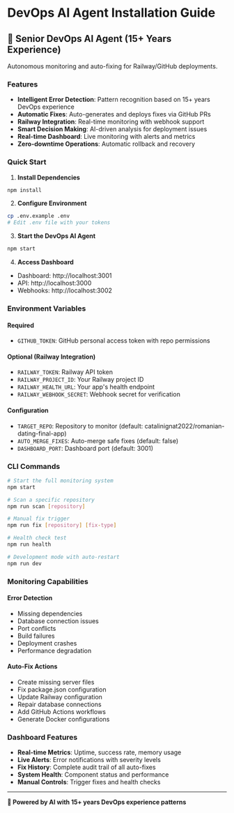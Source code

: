 # DevOps AI Agent Installation Guide

## 🤖 Senior DevOps AI Agent (15+ Years Experience)

Autonomous monitoring and auto-fixing for Railway/GitHub deployments.

### Features
- **Intelligent Error Detection**: Pattern recognition based on 15+ years DevOps experience
- **Automatic Fixes**: Auto-generates and deploys fixes via GitHub PRs
- **Railway Integration**: Real-time monitoring with webhook support
- **Smart Decision Making**: AI-driven analysis for deployment issues
- **Real-time Dashboard**: Live monitoring with alerts and metrics
- **Zero-downtime Operations**: Automatic rollback and recovery

### Quick Start

1. **Install Dependencies**
```bash
npm install
```

2. **Configure Environment**
```bash
cp .env.example .env
# Edit .env file with your tokens
```

3. **Start the DevOps AI Agent**
```bash
npm start
```

4. **Access Dashboard**
- Dashboard: http://localhost:3001
- API: http://localhost:3000
- Webhooks: http://localhost:3002

### Environment Variables

#### Required
- `GITHUB_TOKEN`: GitHub personal access token with repo permissions

#### Optional (Railway Integration)
- `RAILWAY_TOKEN`: Railway API token
- `RAILWAY_PROJECT_ID`: Your Railway project ID
- `RAILWAY_HEALTH_URL`: Your app's health endpoint
- `RAILWAY_WEBHOOK_SECRET`: Webhook secret for verification

#### Configuration
- `TARGET_REPO`: Repository to monitor (default: catalinignat2022/romanian-dating-final-app)
- `AUTO_MERGE_FIXES`: Auto-merge safe fixes (default: false)
- `DASHBOARD_PORT`: Dashboard port (default: 3001)

### CLI Commands

```bash
# Start the full monitoring system
npm start

# Scan a specific repository
npm run scan [repository]

# Manual fix trigger
npm run fix [repository] [fix-type]

# Health check test
npm run health

# Development mode with auto-restart
npm run dev
```

### Monitoring Capabilities

#### Error Detection
- Missing dependencies
- Database connection issues
- Port conflicts
- Build failures
- Deployment crashes
- Performance degradation

#### Auto-Fix Actions
- Create missing server files
- Fix package.json configuration
- Update Railway configuration
- Repair database connections
- Add GitHub Actions workflows
- Generate Docker configurations

### Dashboard Features

- **Real-time Metrics**: Uptime, success rate, memory usage
- **Live Alerts**: Error notifications with severity levels
- **Fix History**: Complete audit trail of all auto-fixes
- **System Health**: Component status and performance
- **Manual Controls**: Trigger fixes and health checks

---

**🤖 Powered by AI with 15+ years DevOps experience patterns**
